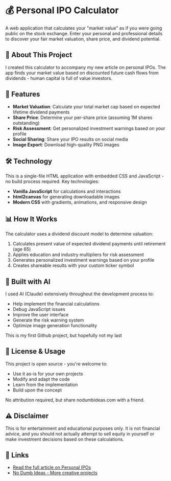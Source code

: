 # 💰 Personal IPO Calculator

A web application that calculates your "market value" as if you were going public on the stock exchange. Enter your personal and professional details to discover your fair market valuation, share price, and dividend potential.

## 🎯 About This Project

I created this calculator to accompany my new article on personal IPOs. The app finds your market value based on discounted future cash flows from dividends - human capital is full of value investors.

## 🚀 Features

- **Market Valuation**: Calculate your total market cap based on expected lifetime dividend payments
- **Share Price**: Determine your per-share price (assuming 1M shares outstanding)  
- **Risk Assessment**: Get personalized investment warnings based on your profile
- **Social Sharing**: Share your IPO results on social media
- **Image Export**: Download high-quality PNG images 

## 🛠️ Technology

This is a single-file HTML application with embedded CSS and JavaScript - no build process required. Key technologies:

- **Vanilla JavaScript** for calculations and interactions
- **html2canvas** for generating downloadable images
- **Modern CSS** with gradients, animations, and responsive design

## 📊 How It Works

The calculator uses a dividend discount model to determine valuation:

1. Calculates present value of expected dividend payments until retirement (age 65)
2. Applies education and industry multipliers for risk assessment
3. Generates personalized investment warnings based on your profile
4. Creates shareable results with your custom ticker symbol

## 🎨 Built with AI

I used AI (Claude) extensively throughout the development process to:
- Help implement the financial calculations
- Debug JavaScript issues
- Improve the user interface
- Generate the risk warning system
- Optimize image generation functionality

This is my first Github project, but hopefully not my last

## 📄 License & Usage

This project is open source - you're welcome to:
- Use it as-is for your own projects
- Modify and adapt the code
- Learn from the implementation
- Build upon the concept

No attribution required, but share nodumbideas.com with a friend. 

## ⚠️ Disclaimer

This is for entertainment and educational purposes only. It is not financial advice, and you should not actually attempt to sell equity in yourself or make investment decisions based on these calculations.

## 🔗 Links

- [Read the full article on Personal IPOs](https://nodumbideas.com) 
- [No Dumb Ideas - More creative projects](https://nodumbideas.com)
